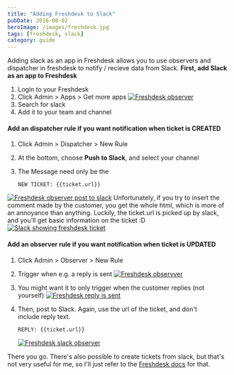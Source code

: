 ```yaml
---
title: "Adding Freshdesk to Slack"
pubDate: 2016-08-02
heroImage: /images/freshdesk.jpg
tags: [freshdesk, slack]
category: guide
---
```


Adding slack as an app in Freshdesk allows you to use observers and dispatcher in freshdesk to notify / recieve data from Slack. **First, add Slack as an app to Freshdesk**

1.  Login to your Freshdesk
2.  Click Admin > Apps > Get more apps [![Freshdesk observer ](/images/Screen-Shot-2016-08-02-at-15.27.24-300x98.png)](/images/Screen-Shot-2016-08-02-at-15.27.24.png)
3.  Search for slack
4.  Add it to your team and channel

#### **Add an dispatcher rule if you want notification when ticket is CREATED**

1.  Click Admin > Dispatcher > New Rule
2.  At the bottom, choose **Push to Slack**, and select your channel
3.  The Message need only be the

    ```
    NEW TICKET: {{ticket.url}}
    ```

[![Freshdesk observer post to slack](/images/Screen-Shot-2016-08-02-at-15.31.05-300x197.png)](/images/Screen-Shot-2016-08-02-at-15.31.05.png) Unfortunately, if you try to insert the comment made by the customer, you get the whole html, which is more of an annoyance than anything. Luckily, the ticket.url is picked up by slack, and you'll get basic information on the ticket :D [![Slack showing freshdesk ticket](/images/Screen-Shot-2016-08-02-at-16.10.56-300x128.png)](/images/Screen-Shot-2016-08-02-at-16.10.56.png)

#### Add an observer rule if you want notification when ticket is UPDATED

1.  Click Admin > Observer > New Rule
2.  Trigger when e.g. a reply is sent [![Freshdesk observver](/images/Screen-Shot-2016-08-02-at-15.25.44-300x136.png)](/images/Screen-Shot-2016-08-02-at-15.25.44.png)
3.  You might want it to only trigger when the customer replies (not yourself) [![Freshdesk reply is sent](/images/Screen-Shot-2016-08-02-at-16.13.33-300x158.png)](/images/Screen-Shot-2016-08-02-at-16.13.33.png)
4.  Then, post to Slack. Again, use the url of the ticket, and don't include reply text.

    ```
    REPLY: {{ticket.url}}
    ```

    [![Freshdesk slack observer](/images/Screen-Shot-2016-08-02-at-16.15.34-300x108.png)](/images/Screen-Shot-2016-08-02-at-16.15.34.png)

There you go. There's also possible to create tickets from slack, but that's not very useful for me, so I'll just refer to the [Freshdesk docs](https://support.freshdesk.com/support/solutions/articles/206103-the-slack-app) for that.
